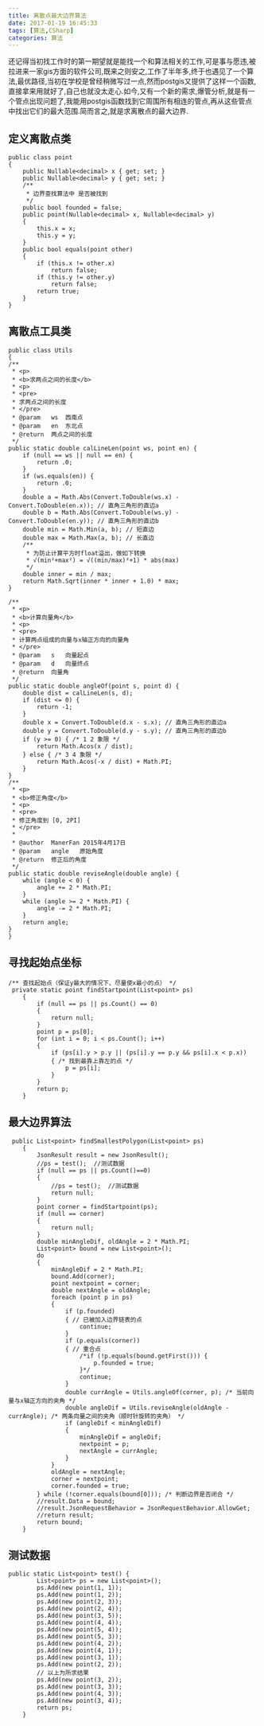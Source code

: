 ```yaml
---
title: 离散点最大边界算法
date: 2017-01-19 16:45:33
tags: [算法,CSharp]
categories: 算法
---
```

还记得当初找工作时的第一期望就是能找一个和算法相关的工作,可是事与愿违,被拉进来一家gis方面的软件公司,既来之则安之,工作了半年多,终于也遇见了一个算法,最优路径,当初在学校是曾经稍微写过一点,然而postgis又提供了这样一个函数,直接拿来用就好了,自己也就没太走心.如今,又有一个新的需求,爆管分析,就是有一个管点出现问题了,我能用postgis函数找到它周围所有相连的管点,再从这些管点中找出它们的最大范围.简而言之,就是求离散点的最大边界.
<!--more-->
## 定义离散点类

    public class point
    {
        public Nullable<decimal> x { get; set; }
        public Nullable<decimal> y { get; set; }
        /**
         * 边界查找算法中 是否被找到
         */
        public bool founded = false;
        public point(Nullable<decimal> x, Nullable<decimal> y)
        {
            this.x = x;
            this.y = y;
        }
        public bool equals(point other)
        {
            if (this.x != other.x)
                return false;
            if (this.y != other.y)
                return false;
            return true;
        }
    }

## 离散点工具类

    public class Utils
    {
    /**
     * <p>
     * <b>求两点之间的长度</b>
     * <p>
     * <pre>
     * 求两点之间的长度
     * </pre>
     * @param   ws  西南点
     * @param   en  东北点
     * @return  两点之间的长度
     */
    public static double calLineLen(point ws, point en) {
        if (null == ws || null == en) {
            return .0;
        }
        if (ws.equals(en)) {
            return .0;
        }
        double a = Math.Abs(Convert.ToDouble(ws.x) - Convert.ToDouble(en.x)); // 直角三角形的直边a
        double b = Math.Abs(Convert.ToDouble(ws.y) - Convert.ToDouble(en.y)); // 直角三角形的直边b
        double min = Math.Min(a, b); // 短直边
        double max = Math.Max(a, b); // 长直边
        /**
         * 为防止计算平方时float溢出，做如下转换
         * √(min²+max²) = √((min/max)²+1) * abs(max)
         */
        double inner = min / max;
        return Math.Sqrt(inner * inner + 1.0) * max;
    }
    
    /**
     * <p>
     * <b>计算向量角</b>
     * <p>
     * <pre>
     * 计算两点组成的向量与x轴正方向的向量角
     * </pre>
     * @param   s   向量起点
     * @param   d   向量终点
     * @return  向量角
     */
    public static double angleOf(point s, point d) {
        double dist = calLineLen(s, d);
        if (dist <= 0) {
            return -1;
        }
        double x = Convert.ToDouble(d.x - s.x); // 直角三角形的直边a
        double y = Convert.ToDouble(d.y - s.y); // 直角三角形的直边b
        if (y >= 0) { /* 1 2 象限 */
            return Math.Acos(x / dist);
        } else { /* 3 4 象限 */
            return Math.Acos(-x / dist) + Math.PI;
        }
    }
    /**
     * <p>
     * <b>修正角度</b>
     * <p>
     * <pre>
     * 修正角度到 [0, 2PI]
     * </pre>
     *
     * @author  ManerFan 2015年4月17日
     * @param   angle   原始角度
     * @return  修正后的角度
     */
    public static double reviseAngle(double angle) {
        while (angle < 0) {
            angle += 2 * Math.PI;
        }
        while (angle >= 2 * Math.PI) {
            angle -= 2 * Math.PI;
        }
        return angle;
    }
    }

## 寻找起始点坐标

    /** 查找起始点（保证y最大的情况下、尽量使x最小的点） */
     private static point findStartpoint(List<point> ps)
        {
            if (null == ps || ps.Count() == 0)
            {
                return null;
            }
            point p = ps[0];
            for (int i = 0; i < ps.Count(); i++)
            {
                if (ps[i].y > p.y || (ps[i].y == p.y && ps[i].x < p.x))
                { /* 找到最靠上靠左的点 */
                    p = ps[i];
                }
            }
            return p;
        }

## 最大边界算法

     public List<point> findSmallestPolygon(List<point> ps)
        {
            JsonResult result = new JsonResult();
            //ps = test();  //测试数据
            if (null == ps || ps.Count()==0)
            {
                //ps = test();  //测试数据
                return null;
            }
            point corner = findStartpoint(ps);
            if (null == corner)
            {
                return null;
            }
            double minAngleDif, oldAngle = 2 * Math.PI;
            List<point> bound = new List<point>();
            do
            {
                minAngleDif = 2 * Math.PI;
                bound.Add(corner);
                point nextpoint = corner;
                double nextAngle = oldAngle;
                foreach (point p in ps)
                {
                    if (p.founded)
                    { // 已被加入边界链表的点
                        continue;
                    }
                    if (p.equals(corner))
                    { // 重合点
                        /*if (!p.equals(bound.getFirst())) {
                            p.founded = true;
                        }*/
                        continue;
                    }
                    double currAngle = Utils.angleOf(corner, p); /* 当前向量与x轴正方向的夹角 */
                    double angleDif = Utils.reviseAngle(oldAngle - currAngle); /* 两条向量之间的夹角（顺时针旋转的夹角） */
                    if (angleDif < minAngleDif)
                    {
                        minAngleDif = angleDif;
                        nextpoint = p;
                        nextAngle = currAngle;
                    }
                }
                oldAngle = nextAngle;
                corner = nextpoint;
                corner.founded = true;
            } while (!corner.equals(bound[0])); /* 判断边界是否闭合 */
            //result.Data = bound;
            //result.JsonRequestBehavior = JsonRequestBehavior.AllowGet;
            //return result;
            return bound;
        }

## 测试数据

    public static List<point> test() {
            List<point> ps = new List<point>();
            ps.Add(new point(1, 1));
            ps.Add(new point(1, 2));
            ps.Add(new point(2, 3));
            ps.Add(new point(2, 4));
            ps.Add(new point(3, 5));
            ps.Add(new point(4, 4));
            ps.Add(new point(5, 4));
            ps.Add(new point(5, 3));
            ps.Add(new point(4, 2));
            ps.Add(new point(4, 1)); 
            ps.Add(new point(3, 1));
            ps.Add(new point(2, 2));
            // 以上为所求结果
            ps.Add(new point(3, 2));
            ps.Add(new point(3, 3));
            ps.Add(new point(4, 3));
            ps.Add(new point(3, 4));
            return ps;
        }
